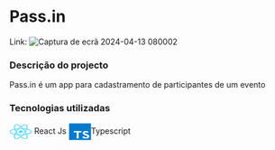 # Pass.in 
Link: 
![Captura de ecrã 2024-04-13 080002](https://github.com/josedeneto/pass.in/assets/58984566/561c983e-7b74-47a1-b088-597231602617)

### Descrição do projecto
Pass.in é um app para cadastramento de participantes de um evento<br>

### Tecnologias utilizadas
 <img align="center" alt="Rafa-React" height="30" width="40" src="https://raw.githubusercontent.com/devicons/devicon/master/icons/react/react-original.svg"> React Js    <img align="center" alt="Rafa-Ts" height="30" width="40" src="https://raw.githubusercontent.com/devicons/devicon/master/icons/typescript/typescript-plain.svg">Typescript 
